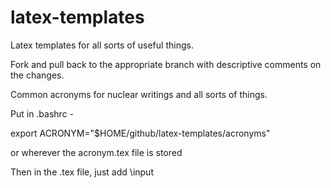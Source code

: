 # latex-templates
Latex templates for all sorts of useful things. 

Fork and pull back to the appropriate branch with descriptive comments on the changes. 

Common acronyms for nuclear writings and all sorts of things. 

Put in .bashrc - 

export ACRONYM="$HOME/github/latex-templates/acronyms"

or wherever the acronym.tex file is stored

Then in the .tex file, just add \input
